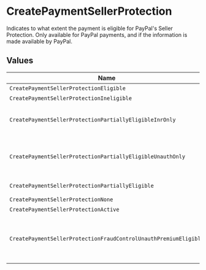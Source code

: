 # CreatePaymentSellerProtection

Indicates to what extent the payment is eligible for PayPal's Seller Protection. Only available for PayPal
payments, and if the information is made available by PayPal.


## Values

| Name                                                             | Value                                                            |
| ---------------------------------------------------------------- | ---------------------------------------------------------------- |
| `CreatePaymentSellerProtectionEligible`                          | Eligible                                                         |
| `CreatePaymentSellerProtectionIneligible`                        | Ineligible                                                       |
| `CreatePaymentSellerProtectionPartiallyEligibleInrOnly`          | Partially Eligible - INR Only                                    |
| `CreatePaymentSellerProtectionPartiallyEligibleUnauthOnly`       | Partially Eligible - Unauth Only                                 |
| `CreatePaymentSellerProtectionPartiallyEligible`                 | Partially Eligible                                               |
| `CreatePaymentSellerProtectionNone`                              | None                                                             |
| `CreatePaymentSellerProtectionActive`                            | Active                                                           |
| `CreatePaymentSellerProtectionFraudControlUnauthPremiumEligible` | Fraud Control - Unauth Premium Eligible                          |